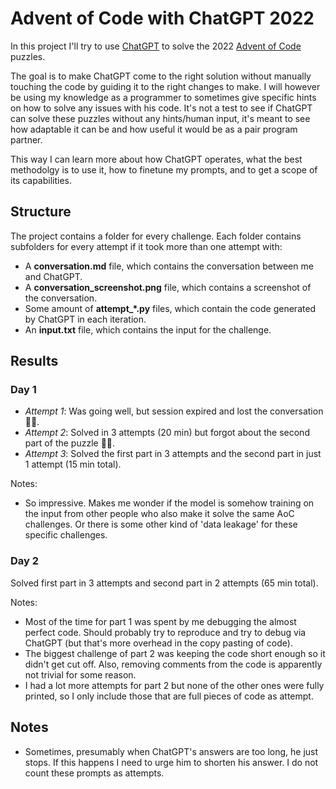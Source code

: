 # Advent of Code with ChatGPT 2022

In this project I'll try to use [ChatGPT](https://chat.openai.com/chat) to solve the 2022 [Advent of Code](https://adventofcode.com/2022) puzzles.

The goal is to make ChatGPT come to the right solution without manually touching the code by guiding it to the right changes to make. I will however be using my knowledge as a programmer to sometimes give specific hints on how to solve any issues with his code. It's not a test to see if ChatGPT can solve these puzzles without any hints/human input, it's meant to see how adaptable it can be and how useful it would be as a pair program partner.

This way I can learn more about how ChatGPT operates, what the best methodolgy is to use it, how to finetune my prompts, and to get a scope of its capabilities.

## Structure

The project contains a folder for every challenge. Each folder contains subfolders for every attempt if it took more than one attempt with:

- A **conversation.md** file, which contains the conversation between me and ChatGPT.
- A **conversation_screenshot.png** file, which contains a screenshot of the conversation.
- Some amount of **attempt_*.py** files, which contain the code generated by ChatGPT in each iteration.
- An **input.txt** file, which contains the input for the challenge.

## Results

### Day 1
 - *Attempt 1*: Was going well, but session expired and lost the conversation 🤦‍♂️.
 - *Attempt 2*: Solved in 3 attempts (20 min) but forgot about the second part of the puzzle 🤦‍♂️.
 - *Attempt 3*: Solved the first part in 3 attempts and the second part in just 1 attempt (15 min total).

Notes:
- So impressive. Makes me wonder if the model is somehow training on the input from other people who also make it solve the same AoC challenges. Or there is some other kind of 'data leakage' for these specific challenges.

### Day 2
Solved first part in 3 attempts and second part in 2 attempts (65 min total).

Notes:
- Most of the time for part 1 was spent by me debugging the almost perfect code. Should probably try to reproduce and try to debug via ChatGPT (but that's more overhead in the copy pasting of code).
- The biggest challenge of part 2 was keeping the code short enough so it didn't get cut off. Also, removing comments from the code is apparently not trivial for some reason.
- I had a lot more attempts for part 2 but none of the other ones were fully printed, so I only include those that are full pieces of code as attempt.


## Notes

- Sometimes, presumably when ChatGPT's answers are too long, he just stops. If this happens I need to urge him to shorten his answer. I do not count these prompts as attempts.

